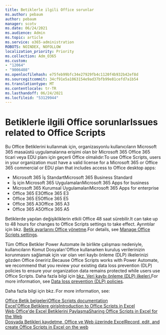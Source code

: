 ```yaml
---
title: Betiklerle ilgili Office sorunlar
ms.author: pebaum
author: pebaum
manager: scotv
ms.date: 06/24/2021
ms.audience: Admin
ms.topic: article
ms.service: o365-administration
ROBOTS: NOINDEX, NOFOLLOW
localization_priority: Priority
ms.collection: Adm_O365
ms.custom:
- "12064"
- "9006408"
ms.openlocfilehash: e75feb99bfc34e27929fb4c1120f4b932b42ef8d
ms.sourcegitcommit: 34cf91e5a1063154e9ad37bfb99e81cefd7a1b54
ms.translationtype: MT
ms.contentlocale: tr-TR
ms.lasthandoff: 06/24/2021
ms.locfileid: "53129944"
---
```

# <a name="issues-related-to-office-scripts"></a><span data-ttu-id="40f58-102">Betiklerle ilgili Office sorunlar</span><span class="sxs-lookup"><span data-stu-id="40f58-102">Issues related to Office Scripts</span></span>

<span data-ttu-id="40f58-103">Bu Office Betiklerini kullanmak için, organizasyonlu kullanıcıların Microsoft 365 masaüstü uygulamalarına erişimi olan bir Microsoft 365 Office 365 ticari veya EDU planı için geçerli Office olmalıdır:</span><span class="sxs-lookup"><span data-stu-id="40f58-103">To use Office Scripts, users in your organization must have a valid license for a Microsoft 365 or Office 365 commercial or EDU plan that includes access to Office desktop apps:</span></span>

- <span data-ttu-id="40f58-104">Microsoft 365 İş Standart</span><span class="sxs-lookup"><span data-stu-id="40f58-104">Microsoft 365 Business Standard</span></span>
- <span data-ttu-id="40f58-105">İş için Microsoft 365 Uygulamaları</span><span class="sxs-lookup"><span data-stu-id="40f58-105">Microsoft 365 Apps for business</span></span>
- <span data-ttu-id="40f58-106">Microsoft 365 Kurumsal Uygulamaları</span><span class="sxs-lookup"><span data-stu-id="40f58-106">Microsoft 365 Apps for enterprise</span></span>
- <span data-ttu-id="40f58-107">Office 365 E3</span><span class="sxs-lookup"><span data-stu-id="40f58-107">Office 365 E3</span></span>
- <span data-ttu-id="40f58-108">Office 365 E5</span><span class="sxs-lookup"><span data-stu-id="40f58-108">Office 365 E5</span></span>
- <span data-ttu-id="40f58-109">Office 365 A3</span><span class="sxs-lookup"><span data-stu-id="40f58-109">Office 365 A3</span></span>
- <span data-ttu-id="40f58-110">Office 365 A5</span><span class="sxs-lookup"><span data-stu-id="40f58-110">Office 365 A5</span></span>

<span data-ttu-id="40f58-111">Betiklerde yapılan değişikliklerin etkili Office 48 saat sürebilir.</span><span class="sxs-lookup"><span data-stu-id="40f58-111">It can take up to 48 hours for changes to Office Scripts settings to take effect.</span></span> <span data-ttu-id="40f58-112">Ayrıntılar için bkz. [Betik ayarlarını Office yönetme](/microsoft-365/admin/manage/manage-office-scripts-settings).</span><span class="sxs-lookup"><span data-stu-id="40f58-112">For details, see [Manage Office Scripts settings](/microsoft-365/admin/manage/manage-office-scripts-settings).</span></span>

<span data-ttu-id="40f58-113">Tüm Office Betikler Power Automate ile birlikte çalışması nedeniyle, kullanıcıların Komut Dosyaları'Office kullanarken kuruluş verilerinizin korunmasını sağlamak için var olan veri kaybı önleme (DLP) ilkelerinizi gözden Office öneririz.</span><span class="sxs-lookup"><span data-stu-id="40f58-113">Because Office Scripts works with Power Automate, we recommend that you review your existing data loss prevention (DLP) policies to ensure your organization data remains protected while users use ‎Office Scripts‎.</span></span> <span data-ttu-id="40f58-114">Daha fazla bilgi için [bkz. Veri kaybı önleme (DLP) ilkeleri.](/power-automate/prevent-data-loss)</span><span class="sxs-lookup"><span data-stu-id="40f58-114">For more information, see [Data loss prevention (DLP) policies](/power-automate/prevent-data-loss).</span></span>

<span data-ttu-id="40f58-115">Daha fazla bilgi için bkz.:</span><span class="sxs-lookup"><span data-stu-id="40f58-115">For more information, see:</span></span>

[<span data-ttu-id="40f58-116">Office Betik belgeleri</span><span class="sxs-lookup"><span data-stu-id="40f58-116">Office Scripts documentation</span></span>](/office/dev/scripts/)<br/>
[<span data-ttu-id="40f58-117">Excel'Office Betiklere giriş</span><span class="sxs-lookup"><span data-stu-id="40f58-117">Introduction to Office Scripts in Excel</span></span>](https://support.microsoft.com/office/introduction-to-office-scripts-in-excel-9fbe283d-adb8-4f13-a75b-a81c6baf163a)<br/>
[<span data-ttu-id="40f58-118">Web Office'de Excel Betiklerini Paylaşma</span><span class="sxs-lookup"><span data-stu-id="40f58-118">Sharing Office Scripts in Excel for the Web</span></span>](https://support.microsoft.com/office/sharing-office-scripts-in-excel-for-the-web-226eddbc-3a44-4540-acfe-fccda3d1122b)<br/>
[<span data-ttu-id="40f58-119">Dosyada Betikleri kaydetme, Office ve Web üzerinde Excel</span><span class="sxs-lookup"><span data-stu-id="40f58-119">Record, edit, and create Office Scripts in Excel on the web</span></span>](/office/dev/scripts/tutorials/excel-tutorial)